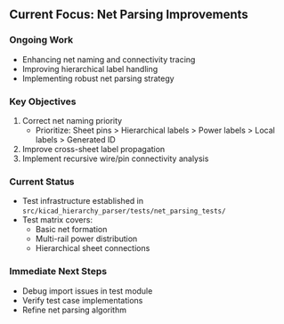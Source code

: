 ## Current Focus: Net Parsing Improvements

### Ongoing Work
- Enhancing net naming and connectivity tracing
- Improving hierarchical label handling
- Implementing robust net parsing strategy

### Key Objectives
1. Correct net naming priority
   - Prioritize: Sheet pins > Hierarchical labels > Power labels > Local labels > Generated ID
2. Improve cross-sheet label propagation
3. Implement recursive wire/pin connectivity analysis

### Current Status
- Test infrastructure established in `src/kicad_hierarchy_parser/tests/net_parsing_tests/`
- Test matrix covers:
  * Basic net formation
  * Multi-rail power distribution
  * Hierarchical sheet connections

### Immediate Next Steps
- Debug import issues in test module
- Verify test case implementations
- Refine net parsing algorithm
